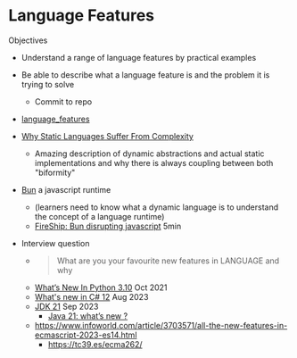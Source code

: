 Language Features
=================

Objectives
* Understand a range of language features by practical examples
* Be able to describe what a language feature is and the problem it is trying to solve
    * Commit to repo


* [language_features](https://github.com/calaldees/TeachProgramming/tree/master/teachprogramming/static/projects/language_features)

* [Why Static Languages Suffer From Complexity](https://hirrolot.github.io/posts/why-static-languages-suffer-from-complexity.html)
    * Amazing description of dynamic abstractions and actual static implementations and why there is always coupling between both "biformity"
* [Bun](https://bun.sh/) a javascript runtime
    * (learners need to know what a dynamic language is to understand the concept of a language runtime)
    * [FireShip: Bun disrupting javascript](https://www.youtube.com/watch?v=dWqNgzZwVJQ) 5min

* Interview question
    * > What are you your favourite new features in LANGUAGE and why
    * [What’s New In Python 3.10](https://docs.python.org/3/whatsnew/3.10.html#summary-release-highlights) Oct 2021
    * [What's new in C# 12](https://learn.microsoft.com/en-us/dotnet/csharp/whats-new/csharp-12) Aug 2023
    * [JDK 21](https://openjdk.org/projects/jdk/21/) Sep 2023
        * [Java 21: what’s new ?](https://www.loicmathieu.fr/wordpress/en/informatique/java-21-quoi-de-neuf/)
    * https://www.infoworld.com/article/3703571/all-the-new-features-in-ecmascript-2023-es14.html
        * https://tc39.es/ecma262/